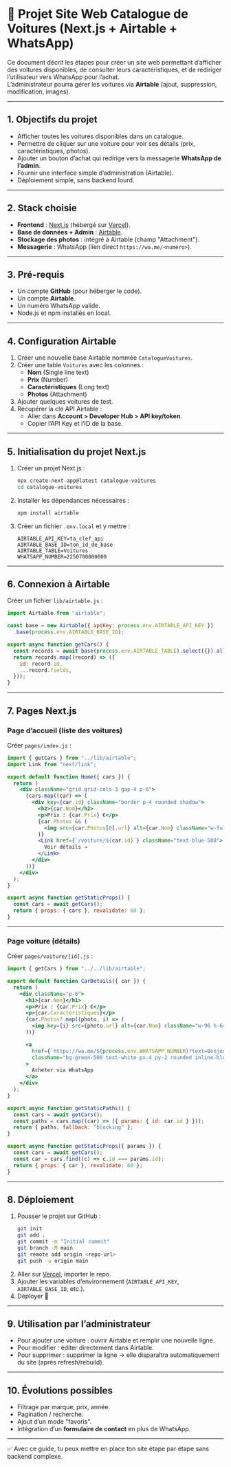 # 🚗 Projet Site Web Catalogue de Voitures (Next.js + Airtable + WhatsApp)

Ce document décrit les étapes pour créer un site web permettant d’afficher des voitures disponibles, de consulter leurs caractéristiques, et de rediriger l’utilisateur vers WhatsApp pour l’achat.  
L’administrateur pourra gérer les voitures via **Airtable** (ajout, suppression, modification, images).

---

## 1. Objectifs du projet
- Afficher toutes les voitures disponibles dans un catalogue.
- Permettre de cliquer sur une voiture pour voir ses détails (prix, caractéristiques, photos).
- Ajouter un bouton d’achat qui redirige vers la messagerie **WhatsApp de l’admin**.
- Fournir une interface simple d’administration (Airtable).
- Déploiement simple, sans backend lourd.

---

## 2. Stack choisie
- **Frontend** : [Next.js](https://nextjs.org/) (hébergé sur [Vercel](https://vercel.com/)).
- **Base de données + Admin** : [Airtable](https://airtable.com/).
- **Stockage des photos** : intégré à Airtable (champ "Attachment").
- **Messagerie** : WhatsApp (lien direct `https://wa.me/<numéro>`).

---

## 3. Pré-requis
- Un compte **GitHub** (pour héberger le code).
- Un compte **Airtable**.
- Un numéro WhatsApp valide.
- Node.js et npm installés en local.

---

## 4. Configuration Airtable
1. Créer une nouvelle base Airtable nommée `CatalogueVoitures`.
2. Créer une table `Voitures` avec les colonnes :
   - **Nom** (Single line text)
   - **Prix** (Number)
   - **Caractéristiques** (Long text)
   - **Photos** (Attachment)
3. Ajouter quelques voitures de test.
4. Récupérer la clé API Airtable :
   - Aller dans **Account > Developer Hub > API key/token**.
   - Copier l’API Key et l’ID de la base.

---

## 5. Initialisation du projet Next.js
1. Créer un projet Next.js :
   ```bash
   npx create-next-app@latest catalogue-voitures
   cd catalogue-voitures
   ```
2. Installer les dépendances nécessaires :
   ```bash
   npm install airtable
   ```
3. Créer un fichier `.env.local` et y mettre :
   ```env
   AIRTABLE_API_KEY=ta_clef_api
   AIRTABLE_BASE_ID=ton_id_de_base
   AIRTABLE_TABLE=Voitures
   WHATSAPP_NUMBER=2250700000000
   ```

---

## 6. Connexion à Airtable
Créer un fichier `lib/airtable.js` :
```js
import Airtable from "airtable";

const base = new Airtable({ apiKey: process.env.AIRTABLE_API_KEY })
  .base(process.env.AIRTABLE_BASE_ID);

export async function getCars() {
  const records = await base(process.env.AIRTABLE_TABLE).select({}).all();
  return records.map((record) => ({
    id: record.id,
    ...record.fields,
  }));
}
```

---

## 7. Pages Next.js
### Page d’accueil (liste des voitures)
Créer `pages/index.js` :
```jsx
import { getCars } from "../lib/airtable";
import Link from "next/link";

export default function Home({ cars }) {
  return (
    <div className="grid grid-cols-3 gap-4 p-6">
      {cars.map((car) => (
        <div key={car.id} className="border p-4 rounded shadow">
          <h2>{car.Nom}</h2>
          <p>Prix : {car.Prix} €</p>
          {car.Photos && (
            <img src={car.Photos[0].url} alt={car.Nom} className="w-full h-48 object-cover" />
          )}
          <Link href={`/voiture/${car.id}`} className="text-blue-500">
            Voir détails →
          </Link>
        </div>
      ))}
    </div>
  );
}

export async function getStaticProps() {
  const cars = await getCars();
  return { props: { cars }, revalidate: 60 };
}
```

---

### Page voiture (détails)
Créer `pages/voiture/[id].js` :
```jsx
import { getCars } from "../../lib/airtable";

export default function CarDetails({ car }) {
  return (
    <div className="p-6">
      <h1>{car.Nom}</h1>
      <p>Prix : {car.Prix} €</p>
      <p>{car.Caractéristiques}</p>
      {car.Photos?.map((photo, i) => (
        <img key={i} src={photo.url} alt={car.Nom} className="w-96 h-64 object-cover my-2" />
      ))}

      <a
        href={`https://wa.me/${process.env.WHATSAPP_NUMBER}?text=Bonjour, je suis intéressé par la ${car.Nom}`}
        className="bg-green-500 text-white px-4 py-2 rounded inline-block mt-4"
      >
        Acheter via WhatsApp
      </a>
    </div>
  );
}

export async function getStaticPaths() {
  const cars = await getCars();
  const paths = cars.map((car) => ({ params: { id: car.id } }));
  return { paths, fallback: "blocking" };
}

export async function getStaticProps({ params }) {
  const cars = await getCars();
  const car = cars.find((c) => c.id === params.id);
  return { props: { car }, revalidate: 60 };
}
```

---

## 8. Déploiement
1. Pousser le projet sur GitHub :
   ```bash
   git init
   git add .
   git commit -m "Initial commit"
   git branch -M main
   git remote add origin <repo-url>
   git push -u origin main
   ```
2. Aller sur [Vercel](https://vercel.com/), importer le repo.
3. Ajouter les variables d’environnement (`AIRTABLE_API_KEY`, `AIRTABLE_BASE_ID`, etc.).
4. Déployer 🎉

---

## 9. Utilisation par l’administrateur
- Pour ajouter une voiture : ouvrir Airtable et remplir une nouvelle ligne.
- Pour modifier : éditer directement dans Airtable.
- Pour supprimer : supprimer la ligne → elle disparaîtra automatiquement du site (après refresh/rebuild).

---

## 10. Évolutions possibles
- Filtrage par marque, prix, année.
- Pagination / recherche.
- Ajout d’un mode "favoris".
- Intégration d’un **formulaire de contact** en plus de WhatsApp.

---

✅ Avec ce guide, tu peux mettre en place ton site étape par étape sans backend complexe.
